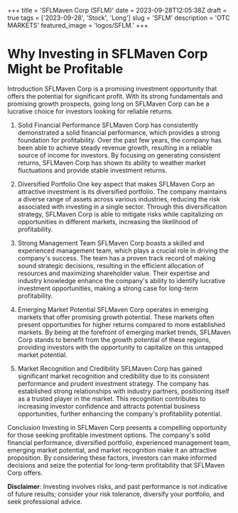 +++
title = 'SFLMaven Corp (SFLM)'
date = 2023-09-28T12:05:38Z
draft = true
tags = ['2023-09-28', 'Stock', 'Long']
slug = 'SFLM'
description = 'OTC MARKETS'
featured_image = 'logos/SFLM.'
+++
# Why Investing in SFLMaven Corp Might be Profitable

Introduction
SFLMaven Corp is a promising investment opportunity that offers the potential for significant profit. With its strong fundamentals and promising growth prospects, going long on SFLMaven Corp can be a lucrative choice for investors looking for reliable returns.

1. Solid Financial Performance
SFLMaven Corp has consistently demonstrated a solid financial performance, which provides a strong foundation for profitability. Over the past few years, the company has been able to achieve steady revenue growth, resulting in a reliable source of income for investors. By focusing on generating consistent returns, SFLMaven Corp has shown its ability to weather market fluctuations and provide stable investment returns.

2. Diversified Portfolio
One key aspect that makes SFLMaven Corp an attractive investment is its diversified portfolio. The company maintains a diverse range of assets across various industries, reducing the risk associated with investing in a single sector. Through this diversification strategy, SFLMaven Corp is able to mitigate risks while capitalizing on opportunities in different markets, increasing the likelihood of profitability.

3. Strong Management Team
SFLMaven Corp boasts a skilled and experienced management team, which plays a crucial role in driving the company's success. The team has a proven track record of making sound strategic decisions, resulting in the efficient allocation of resources and maximizing shareholder value. Their expertise and industry knowledge enhance the company's ability to identify lucrative investment opportunities, making a strong case for long-term profitability.

4. Emerging Market Potential
SFLMaven Corp operates in emerging markets that offer promising growth potential. These markets often present opportunities for higher returns compared to more established markets. By being at the forefront of emerging market trends, SFLMaven Corp stands to benefit from the growth potential of these regions, providing investors with the opportunity to capitalize on this untapped market potential.

5. Market Recognition and Credibility
SFLMaven Corp has gained significant market recognition and credibility due to its consistent performance and prudent investment strategy. The company has established strong relationships with industry partners, positioning itself as a trusted player in the market. This recognition contributes to increasing investor confidence and attracts potential business opportunities, further enhancing the company's profitability potential.

Conclusion
Investing in SFLMaven Corp presents a compelling opportunity for those seeking profitable investment options. The company's solid financial performance, diversified portfolio, experienced management team, emerging market potential, and market recognition make it an attractive proposition. By considering these factors, investors can make informed decisions and seize the potential for long-term profitability that SFLMaven Corp offers.


**Disclaimer**: Investing involves risks, and past performance is not indicative of future results; consider your risk tolerance, diversify your portfolio, and seek professional advice.
